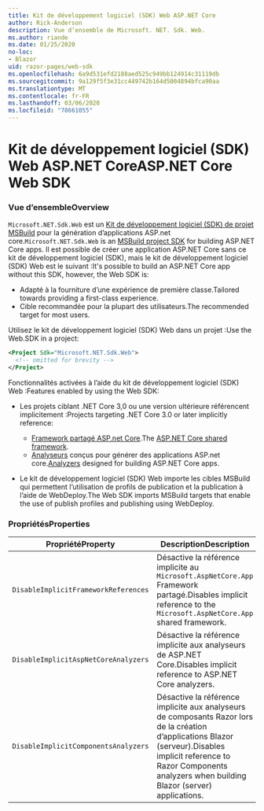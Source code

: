 ```yaml
---
title: Kit de développement logiciel (SDK) Web ASP.NET Core
author: Rick-Anderson
description: Vue d’ensemble de Microsoft. NET. Sdk. Web.
ms.author: riande
ms.date: 01/25/2020
no-loc:
- Blazor
uid: razor-pages/web-sdk
ms.openlocfilehash: 6a9d531efd2188aed525c949bb124914c31119db
ms.sourcegitcommit: 9a129f5f3e31cc449742b164d5004894bfca90aa
ms.translationtype: MT
ms.contentlocale: fr-FR
ms.lasthandoff: 03/06/2020
ms.locfileid: "78661055"
---
```

# <a name="aspnet-core-web-sdk"></a><span data-ttu-id="25b1e-103">Kit de développement logiciel (SDK) Web ASP.NET Core</span><span class="sxs-lookup"><span data-stu-id="25b1e-103">ASP.NET Core Web SDK</span></span>

### <a name="overview"></a><span data-ttu-id="25b1e-104">Vue d’ensemble</span><span class="sxs-lookup"><span data-stu-id="25b1e-104">Overview</span></span>

<span data-ttu-id="25b1e-105">`Microsoft.NET.Sdk.Web` est un [Kit de développement logiciel (SDK) de projet MSBuild](https://docs.microsoft.com/visualstudio/msbuild/how-to-use-project-sdk) pour la génération d’applications ASP.net core.</span><span class="sxs-lookup"><span data-stu-id="25b1e-105">`Microsoft.NET.Sdk.Web` is an [MSBuild project SDK](https://docs.microsoft.com/visualstudio/msbuild/how-to-use-project-sdk) for building ASP.NET Core apps.</span></span> <span data-ttu-id="25b1e-106">Il est possible de créer une application ASP.NET Core sans ce kit de développement logiciel (SDK), mais le kit de développement logiciel (SDK) Web est le suivant :</span><span class="sxs-lookup"><span data-stu-id="25b1e-106">It's possible to build an ASP.NET Core app without this SDK, however, the Web SDK is:</span></span>

* <span data-ttu-id="25b1e-107">Adapté à la fourniture d’une expérience de première classe.</span><span class="sxs-lookup"><span data-stu-id="25b1e-107">Tailored towards providing a first-class experience.</span></span>
* <span data-ttu-id="25b1e-108">Cible recommandée pour la plupart des utilisateurs.</span><span class="sxs-lookup"><span data-stu-id="25b1e-108">The recommended target for most users.</span></span>

<span data-ttu-id="25b1e-109">Utilisez le kit de développement logiciel (SDK) Web dans un projet :</span><span class="sxs-lookup"><span data-stu-id="25b1e-109">Use the Web.SDK in a project:</span></span>

  ```xml
  <Project Sdk="Microsoft.NET.Sdk.Web">
    <!-- omitted for brevity -->
  </Project>
  ```

<span data-ttu-id="25b1e-110">Fonctionnalités activées à l’aide du kit de développement logiciel (SDK) Web :</span><span class="sxs-lookup"><span data-stu-id="25b1e-110">Features enabled by using the Web SDK:</span></span>

* <span data-ttu-id="25b1e-111">Les projets ciblant .NET Core 3,0 ou une version ultérieure référencent implicitement :</span><span class="sxs-lookup"><span data-stu-id="25b1e-111">Projects targeting .NET Core 3.0 or later implicitly reference:</span></span>

  * <span data-ttu-id="25b1e-112">[Framework partagé ASP.net Core](xref:fundamentals/metapackage-app).</span><span class="sxs-lookup"><span data-stu-id="25b1e-112">The [ASP.NET Core shared framework](xref:fundamentals/metapackage-app).</span></span>
  * <span data-ttu-id="25b1e-113">[Analyseurs](/visualstudio/extensibility/getting-started-with-roslyn-analyzers) conçus pour générer des applications ASP.net core.</span><span class="sxs-lookup"><span data-stu-id="25b1e-113">[Analyzers](/visualstudio/extensibility/getting-started-with-roslyn-analyzers) designed for building ASP.NET Core apps.</span></span>
* <span data-ttu-id="25b1e-114">Le kit de développement logiciel (SDK) Web importe les cibles MSBuild qui permettent l’utilisation de profils de publication et la publication à l’aide de WebDeploy.</span><span class="sxs-lookup"><span data-stu-id="25b1e-114">The Web SDK imports MSBuild targets that enable the use of publish profiles and publishing using WebDeploy.</span></span>

### <a name="properties"></a><span data-ttu-id="25b1e-115">Propriétés</span><span class="sxs-lookup"><span data-stu-id="25b1e-115">Properties</span></span>

| <span data-ttu-id="25b1e-116">Propriété</span><span class="sxs-lookup"><span data-stu-id="25b1e-116">Property</span></span> | <span data-ttu-id="25b1e-117">Description</span><span class="sxs-lookup"><span data-stu-id="25b1e-117">Description</span></span> |
| -------- | ----------- |
| `DisableImplicitFrameworkReferences` | <span data-ttu-id="25b1e-118">Désactive la référence implicite au `Microsoft.AspNetCore.App` Framework partagé.</span><span class="sxs-lookup"><span data-stu-id="25b1e-118">Disables implicit reference to the `Microsoft.AspNetCore.App` shared framework.</span></span> |
| `DisableImplicitAspNetCoreAnalyzers` | <span data-ttu-id="25b1e-119">Désactive la référence implicite aux analyseurs de ASP.NET Core.</span><span class="sxs-lookup"><span data-stu-id="25b1e-119">Disables implicit reference to ASP.NET Core analyzers.</span></span> |
| `DisableImplicitComponentsAnalyzers` | <span data-ttu-id="25b1e-120">Désactive la référence implicite aux analyseurs de composants Razor lors de la création d’applications Blazor (serveur).</span><span class="sxs-lookup"><span data-stu-id="25b1e-120">Disables implicit reference to Razor Components analyzers when building Blazor (server) applications.</span></span> |
